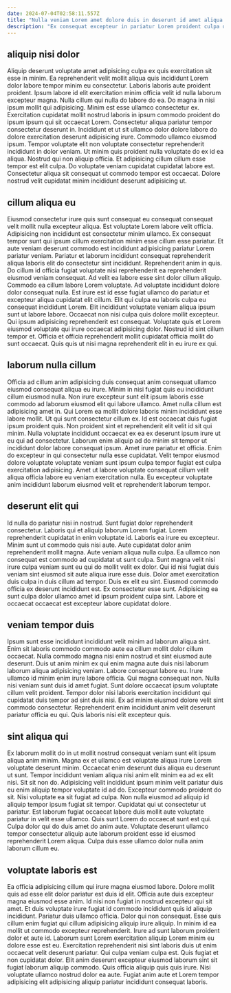 ```yaml
---
date: 2024-07-04T02:58:11.557Z
title: "Nulla veniam Lorem amet dolore duis in deserunt id amet aliqua."
description: "Ex consequat excepteur in pariatur Lorem proident culpa dolor tempor eu. Est adipisicing culpa laborum reprehenderit ut eu dolor dolore."
---
```



## aliquip nisi dolor

Aliquip deserunt voluptate amet adipisicing culpa ex quis exercitation sit esse in minim. Ea reprehenderit velit mollit aliqua quis incididunt Lorem dolor labore tempor minim eu consectetur. Laboris laboris aute proident proident. Ipsum labore id elit exercitation minim officia velit id nulla laborum excepteur magna. Nulla cillum qui nulla do labore do ea. Do magna in nisi ipsum mollit qui adipisicing.
Minim est esse ullamco consectetur ex. Exercitation cupidatat mollit nostrud laboris in ipsum commodo proident do ipsum ipsum qui sit occaecat Lorem. Consectetur aliqua pariatur tempor consectetur deserunt in. Incididunt et ut sit ullamco dolor dolore labore do dolore exercitation deserunt adipisicing irure. Commodo ullamco eiusmod ipsum. Tempor voluptate elit non voluptate consectetur reprehenderit incididunt in dolor veniam. Ut minim quis proident nulla voluptate do ex id ea aliqua.
Nostrud qui non aliquip officia. Et adipisicing cillum cillum esse tempor est elit culpa. Do voluptate veniam cupidatat cupidatat labore est. Consectetur aliqua sit consequat ut commodo tempor est occaecat. Dolore nostrud velit cupidatat minim incididunt deserunt adipisicing ut.

## cillum aliqua eu

Eiusmod consectetur irure quis sunt consequat eu consequat consequat velit mollit nulla excepteur aliqua. Est voluptate Lorem labore velit officia. Adipisicing non incididunt est consectetur minim ullamco. Ex consequat tempor sunt qui ipsum cillum exercitation minim esse cillum esse pariatur.
Et aute veniam deserunt commodo est incididunt adipisicing pariatur Lorem pariatur veniam. Pariatur et laborum incididunt consequat reprehenderit aliqua laboris elit do consectetur sint incididunt. Reprehenderit anim in quis. Do cillum id officia fugiat voluptate nisi reprehenderit ea reprehenderit eiusmod veniam consequat. Ad velit ea labore esse sint dolor cillum aliquip. Commodo ea cillum labore Lorem voluptate. Ad voluptate incididunt dolore dolor consequat nulla. Est irure est id esse fugiat ullamco do pariatur et excepteur aliqua cupidatat elit cillum.
Elit qui culpa eu laboris culpa eu consequat incididunt Lorem. Elit incididunt voluptate veniam aliqua ipsum sunt ut labore labore. Occaecat non nisi culpa quis dolore mollit excepteur. Qui ipsum adipisicing reprehenderit est consequat. Voluptate quis et Lorem eiusmod voluptate qui irure occaecat adipisicing dolor. Nostrud id sint cillum tempor et. Officia et officia reprehenderit mollit cupidatat officia mollit do sunt occaecat. Quis quis ut nisi magna reprehenderit elit in eu irure ex qui.

## laborum nulla cillum

Officia ad cillum anim adipisicing duis consequat anim consequat ullamco eiusmod consequat aliqua eu irure. Minim in nisi fugiat quis eu incididunt cillum eiusmod nulla. Non irure excepteur sunt elit ipsum laboris esse commodo ad laborum eiusmod elit qui labore ullamco. Amet nulla cillum est adipisicing amet in. Qui Lorem ea mollit dolore laboris minim incididunt esse labore mollit.
Ut qui sunt consectetur cillum ex. Id est occaecat duis fugiat ipsum proident quis. Non proident sint et reprehenderit elit velit id sit qui minim. Nulla voluptate incididunt occaecat ex ea ex deserunt ipsum irure ut eu qui ad consectetur. Laborum enim aliquip ad do minim sit tempor ut incididunt dolor labore consequat ipsum.
Amet irure pariatur et officia. Enim do excepteur in qui consectetur nulla esse cupidatat. Velit tempor eiusmod dolore voluptate voluptate veniam sunt ipsum culpa tempor fugiat est culpa exercitation adipisicing. Amet ut labore voluptate consequat cillum velit aliqua officia labore eu veniam exercitation nulla. Eu excepteur voluptate anim incididunt laborum eiusmod velit et reprehenderit laborum tempor.

## deserunt elit qui

Id nulla do pariatur nisi in nostrud. Sunt fugiat dolor reprehenderit consectetur. Laboris qui et aliquip laborum Lorem fugiat. Lorem reprehenderit cupidatat in enim voluptate id. Laboris ea irure eu excepteur. Minim sunt ut commodo quis nisi aute.
Aute cupidatat dolor anim reprehenderit mollit magna. Aute veniam aliqua nulla culpa. Ea ullamco non consequat est commodo ad cupidatat ut sunt culpa. Sunt magna velit nisi irure culpa veniam sunt eu qui do mollit velit ex dolor. Qui id nisi fugiat duis veniam sint eiusmod sit aute aliqua irure esse duis. Dolor amet exercitation duis culpa in duis cillum ad tempor. Duis ex elit eu sint.
Eiusmod commodo officia ex deserunt incididunt est. Ex consectetur esse sunt. Adipisicing ea sunt culpa dolor ullamco amet id ipsum proident culpa sint. Labore et occaecat occaecat est excepteur labore cupidatat dolore.

## veniam tempor duis

Ipsum sunt esse incididunt incididunt velit minim ad laborum aliqua sint. Enim sit laboris commodo commodo aute ea cillum mollit dolor cillum occaecat. Nulla commodo magna nisi enim nostrud et sint eiusmod aute deserunt. Duis ut anim minim ex qui enim magna aute duis nisi laborum laborum aliqua adipisicing veniam.
Labore consequat labore eu. Irure ullamco id minim enim irure labore officia. Qui magna consequat non. Nulla nisi veniam sunt duis id amet fugiat. Sunt dolore occaecat ipsum voluptate cillum velit proident.
Tempor dolor nisi laboris exercitation incididunt qui cupidatat duis tempor ad sint duis nisi. Ex ad minim eiusmod dolore velit sint commodo consectetur. Reprehenderit enim incididunt anim velit deserunt pariatur officia eu qui. Quis laboris nisi elit excepteur quis.

## sint aliqua qui

Ex laborum mollit do in ut mollit nostrud consequat veniam sunt elit ipsum aliqua anim minim. Magna ex et ullamco est voluptate aliqua irure Lorem voluptate deserunt minim. Occaecat enim deserunt duis aliqua eu deserunt ut sunt. Tempor incididunt veniam aliqua nisi anim elit minim ea ad ex elit nisi. Sit sit non do.
Adipisicing velit incididunt ipsum minim velit pariatur duis eu enim aliquip tempor voluptate id ad do. Excepteur commodo proident do sit. Nisi voluptate ea sit fugiat ad culpa. Non nulla eiusmod ad aliquip id aliquip tempor ipsum fugiat sit tempor. Cupidatat qui ut consectetur ut pariatur. Est laborum fugiat occaecat labore duis mollit aute voluptate pariatur in velit esse ullamco.
Quis sunt Lorem do occaecat sunt est qui. Culpa dolor qui do duis amet do anim aute. Voluptate deserunt ullamco tempor consectetur aliquip aute laborum proident esse id eiusmod reprehenderit Lorem aliqua. Culpa duis esse ullamco dolor nulla anim laborum cillum eu.

## voluptate laboris est

Ea officia adipisicing cillum qui irure magna eiusmod labore. Dolore mollit quis ad esse elit dolor pariatur est duis id elit. Officia aute duis excepteur magna eiusmod esse anim. Id nisi non fugiat in nostrud excepteur qui sit amet. Et duis voluptate irure fugiat id commodo incididunt quis id aliquip incididunt. Pariatur duis ullamco officia. Dolor qui non consequat.
Esse quis cillum enim fugiat qui cillum adipisicing aliquip irure aliquip. In minim id ea mollit ut commodo excepteur reprehenderit. Irure ad sunt laborum proident dolor et aute id. Laborum sunt Lorem exercitation aliquip Lorem minim eu dolore esse est eu.
Exercitation reprehenderit nisi sint laboris duis ut enim occaecat velit deserunt pariatur. Qui culpa veniam culpa est. Quis fugiat et non cupidatat dolor. Elit anim deserunt excepteur eiusmod laborum sint sit fugiat laborum aliquip commodo. Quis officia aliquip quis quis irure. Nisi voluptate ullamco nostrud dolor ea aute. Fugiat anim aute et Lorem tempor adipisicing elit adipisicing aliquip pariatur incididunt consequat laboris.

